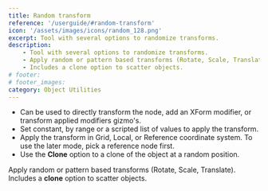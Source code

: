 ```yaml
---
title: Random transform
reference: '/userguide/#random-transform'
icon: '/assets/images/icons/random_128.png'
excerpt: Tool with several options to randomize transforms.
description:
    - Tool with several options to randomize transforms.
    - Apply random or pattern based transforms (Rotate, Scale, Translate).
    - Includes a clone option to scatter objects.
# footer:
# footer_images:
category: Object Utilities
---
```


* Can be used to directly transform the node, add an XForm modifier, or transform applied modifiers gizmo's.
* Set constant, by range or a scripted list of values to apply the transform.
* Apply the transform in Grid, Local, or Reference coordinate system. To use the later mode, pick a reference node first.
* Use the **Clone** option to a clone of the object at a random position.

Apply random or pattern based transforms (Rotate, Scale, Translate). Includes a <b>clone</b> option to scatter objects.
